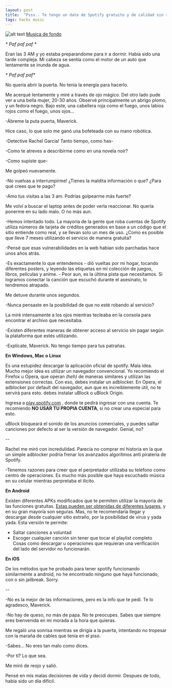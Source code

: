 ```yaml
---
layout: post
title:  "Psss.. Te tengo un dato de Spotify gratuito y de calidad sin robarle a nadie."
tags: hacks music
---
```

![alt text](https://i0.wp.com/www.mysterytribune.com/wp-content/uploads/2017/02/noir_city_session56.jpg?fit=900%2C600&quality=95&ssl=1)
[Musica de fondo](https://www.youtube.com/watch?v=7bW75OwVXZI)

_* Paf paf paf *_

Eran las 3 AM y yo estaba preparandome para ir a dormir. Había sido una tarde compleja. Mi cabeza se sentía como el motor de un auto que lentamente se inunda de agua.

_* Paf paf paf*_

No quería abrir la puerta. No tenía la energía para hacerlo.

Me acerqué lentamente y miré a través de ojo mágico. Del otro lado pude ver a una bella mujer, 20-30 años. Observé principalmente un abrigo plomo, y un fedora negro. Bajo este, una cabellera roja como el fuego, unos labios rojos como el fuego, unos ojos...

-Ábreme la puta puerta, Maverick.

Hice caso, lo que solo me ganó una bofeteada con su mano robótica.

-Detective Rachel García! Tanto tiempo, como has-

-Como te atreves a describirme como en una novela noir?

-Como supiste que-

Me golpeó nuevamente.

-No vuelvas a interrumpirme! ¿Tienes la maldita información o que? ¿Para qué crees que te pago?

-Amo tus visitas a las 3 am. Podrías golpearme más fuerte?

Me volví a buscar el laptop antes de poder verla reaccionar. No quería ponerme en su lado malo. O no más aun.

-Hemos intentado todo. La mayoría de la gente que roba cuentas de Spotify utiliza números de tarjeta de créditos generados en base a un código que el sitio entiende como real, y se llevan solo un mes de uso. ¿Como es posible que lleve 7 meses utilizando el servicio de manera gratuita?

-Pensé que esas vulnerabilidades en la web habían sido parchadas hace unos años atrás.

-Es exactamente lo que entendemos - dió vueltas por mi hogar, tocando diferentes posters, y leyendo las etiquetas en mi colección de juegos, libros, películas y anime. - Peor aun, es la última pista que necesitamos. Si logramos conectar la canción que escuchó durante el asesinato, lo tendremos atrapado.

Me detuve durante unos segundos.

-Nunca pensaste en la posibilidad de que no esté robando al servicio?

La miré intensamente a los ojos mientras tecleaba en la consola para encontrar el archivo que necesitaba.

-Existen diferentes maneras de obtener acceso al servicio sin pagar según la plataforma que estés utilizando.

-Explícate, Maverick. No tengo tiempo para tus patrañas.

**En Windows, Mac o Linux**

Es una estupidez descargar la aplicación oficial de spotify. Mala idea. Mucho mejor idea es utilizar un navegador convencional. Yo recomiendo el Firefox u Opera, que operan _(heh)_ de maneras similares y utilizan las extensiones correctas.
Con eso, debes instalar un adblocker. En Opera, el adblocker por default del navegador, aun que es increiblemente útil, no te servirá para esto. debes instalar uBlock o uBlock Origin.

Ingresa a [play.spotify.com](https://open.spotify.com/) , donde te pedirá ingresar con una cuenta. Te recomiendo **NO USAR TU PROPIA CUENTA**, si no crear una especial para esto.

uBlock bloqueará el sonido de los anuncios comerciales, y puedes saltar canciones por defecto al ser la versión de navegador. Genial, no?

--

Rachel me miró con incredulidad. Parecía no comprar mi historia en la que un simple adblocker podría frenar los avanzados algorítmos anti piratería de Spotify.

-Tenemos razones para creer que el perpretador utilizaba su teléfono como centro de operaciones. Es mucho más posible que haya escuchado música en su celular mientras perpretaba el ilícito.

**En Android**

Existen diferentes APKs modificados que te permiten utilizar la mayoría de las funciones gratuitas. [Estas pueden ser obtenidas de diferentes lugares](https://mega.nz/#!H5hQiKaZ!G6OXW1pAyaJJnBFydvRjy5-s79gRXKEoTe17GJy_B24), y en su gran mayoría son seguras. Mas, no te recomendaría llegar y descargar desde cualquier sitio extraño, por la posibilidad de virus y yada yada.
Esta versión te permite:
- Saltar canciones a voluntad
- Escoger cualquier canción sin tener que tocar el playlist completo
Cosas como descargar u operaciones que requieran una verificación del lado del servidor no funcionarán.

**En iOS**

De los métodos que he probado para tener spotify funcionando similarmente a android, no he encontrado ninguno que haya funcionado, con o sin jailbreak. Sorry.

--

-No es la mejor de las informaciones, pero es la info que te pedí. Te lo agradesco, Maverick.

-No hay de queso, no más de papa. No te preocupes. Sabes que siempre eres bienvenida en mi morada a la hora que quieras.

Me regaló una sonrisa mientras se dirigía a la puerta, intentando no tropesar con la maraña de cables que tenía en el piso.

-Sabes... No eres tan malo como dices.

-Por tí? Lo que sea.

Me miró de reojo y salió.

Pensé en mis malas decisiones de vida y decidí dormir. Despues de todo, había sido un día dificil.

